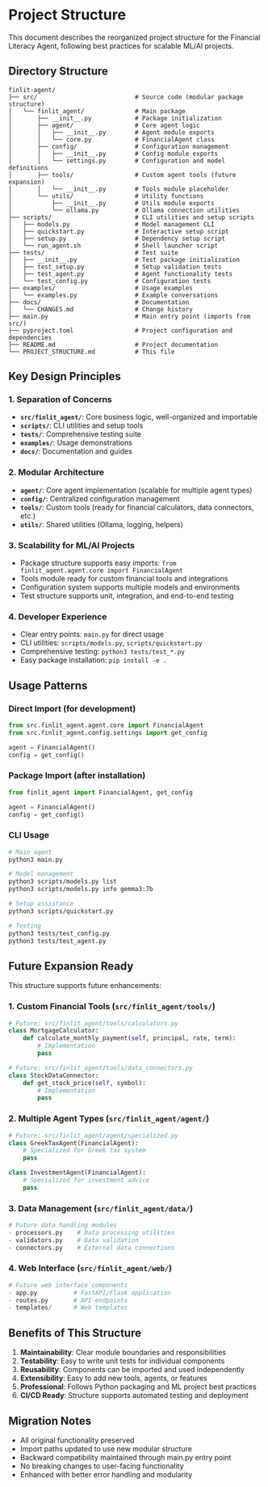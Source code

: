 # Project Structure

This document describes the reorganized project structure for the Financial Literacy Agent, following best practices for scalable ML/AI projects.

## Directory Structure

```
finlit-agent/
├── src/                           # Source code (modular package structure)
│   └── finlit_agent/              # Main package
│       ├── __init__.py            # Package initialization
│       ├── agent/                 # Core agent logic
│       │   ├── __init__.py        # Agent module exports
│       │   └── core.py            # FinancialAgent class
│       ├── config/                # Configuration management
│       │   ├── __init__.py        # Config module exports
│       │   └── settings.py        # Configuration and model definitions
│       ├── tools/                 # Custom agent tools (future expansion)
│       │   └── __init__.py        # Tools module placeholder
│       └── utils/                 # Utility functions
│           ├── __init__.py        # Utils module exports
│           └── ollama.py          # Ollama connection utilities
├── scripts/                       # CLI utilities and setup scripts
│   ├── models.py                  # Model management CLI
│   ├── quickstart.py              # Interactive setup script
│   ├── setup.py                   # Dependency setup script
│   └── run_agent.sh               # Shell launcher script
├── tests/                         # Test suite
│   ├── __init__.py                # Test package initialization
│   ├── test_setup.py              # Setup validation tests
│   ├── test_agent.py              # Agent functionality tests
│   └── test_config.py             # Configuration tests
├── examples/                      # Usage examples
│   └── examples.py                # Example conversations
├── docs/                          # Documentation
│   └── CHANGES.md                 # Change history
├── main.py                        # Main entry point (imports from src/)
├── pyproject.toml                 # Project configuration and dependencies
├── README.md                      # Project documentation
└── PROJECT_STRUCTURE.md           # This file
```

## Key Design Principles

### 1. **Separation of Concerns**
- **`src/finlit_agent/`**: Core business logic, well-organized and importable
- **`scripts/`**: CLI utilities and setup tools
- **`tests/`**: Comprehensive testing suite
- **`examples/`**: Usage demonstrations
- **`docs/`**: Documentation and guides

### 2. **Modular Architecture**
- **`agent/`**: Core agent implementation (scalable for multiple agent types)
- **`config/`**: Centralized configuration management
- **`tools/`**: Custom tools (ready for financial calculators, data connectors, etc.)
- **`utils/`**: Shared utilities (Ollama, logging, helpers)

### 3. **Scalability for ML/AI Projects**
- Package structure supports easy imports: `from finlit_agent.agent.core import FinancialAgent`
- Tools module ready for custom financial tools and integrations
- Configuration system supports multiple models and environments
- Test structure supports unit, integration, and end-to-end testing

### 4. **Developer Experience**
- Clear entry points: `main.py` for direct usage
- CLI utilities: `scripts/models.py`, `scripts/quickstart.py`
- Comprehensive testing: `python3 tests/test_*.py`
- Easy package installation: `pip install -e .`

## Usage Patterns

### Direct Import (for development)
```python
from src.finlit_agent.agent.core import FinancialAgent
from src.finlit_agent.config.settings import get_config

agent = FinancialAgent()
config = get_config()
```

### Package Import (after installation)
```python
from finlit_agent import FinancialAgent, get_config

agent = FinancialAgent()
config = get_config()
```

### CLI Usage
```bash
# Main agent
python3 main.py

# Model management
python3 scripts/models.py list
python3 scripts/models.py info gemma3:7b

# Setup assistance
python3 scripts/quickstart.py

# Testing
python3 tests/test_config.py
python3 tests/test_agent.py
```

## Future Expansion Ready

This structure supports future enhancements:

### 1. **Custom Financial Tools** (`src/finlit_agent/tools/`)
```python
# Future: src/finlit_agent/tools/calculators.py
class MortgageCalculator:
    def calculate_monthly_payment(self, principal, rate, term):
        # Implementation
        pass

# Future: src/finlit_agent/tools/data_connectors.py
class StockDataConnector:
    def get_stock_price(self, symbol):
        # Implementation
        pass
```

### 2. **Multiple Agent Types** (`src/finlit_agent/agent/`)
```python
# Future: src/finlit_agent/agent/specialized.py
class GreekTaxAgent(FinancialAgent):
    # Specialized for Greek tax system
    pass

class InvestmentAgent(FinancialAgent):
    # Specialized for investment advice
    pass
```

### 3. **Data Management** (`src/finlit_agent/data/`)
```python
# Future data handling modules
- processors.py    # Data processing utilities
- validators.py    # Data validation
- connectors.py    # External data connections
```

### 4. **Web Interface** (`src/finlit_agent/web/`)
```python
# Future web interface components
- app.py          # FastAPI/Flask application
- routes.py       # API endpoints
- templates/      # Web templates
```

## Benefits of This Structure

1. **Maintainability**: Clear module boundaries and responsibilities
2. **Testability**: Easy to write unit tests for individual components
3. **Reusability**: Components can be imported and used independently
4. **Extensibility**: Easy to add new tools, agents, or features
5. **Professional**: Follows Python packaging and ML project best practices
6. **CI/CD Ready**: Structure supports automated testing and deployment

## Migration Notes

- All original functionality preserved
- Import paths updated to use new modular structure
- Backward compatibility maintained through main.py entry point
- No breaking changes to user-facing functionality
- Enhanced with better error handling and modularity
